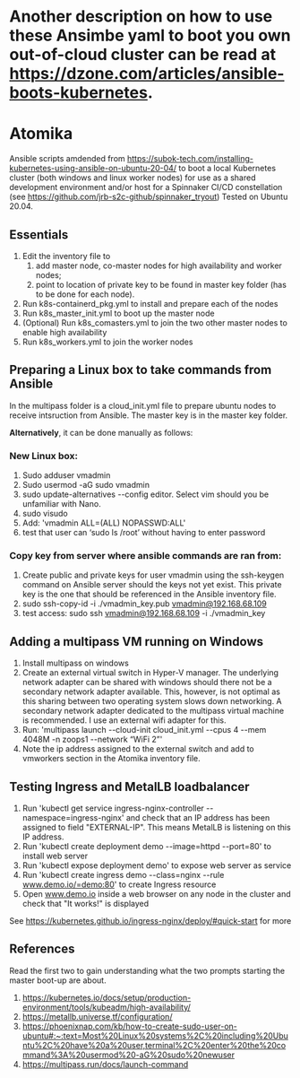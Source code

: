 # Another description on how to use these Ansimbe yaml to boot you own out-of-cloud cluster can be read at https://dzone.com/articles/ansible-boots-kubernetes.

# Atomika
Ansible scripts amdended from https://subok-tech.com/installing-kubernetes-using-ansible-on-ubuntu-20-04/ to boot a local Kubernetes cluster (both windows and linux worker nodes) for use as a shared development environment and/or host for a Spinnaker CI/CD constellation (see https://github.com/jrb-s2c-github/spinnaker_tryout) Tested on Ubuntu 20.04.

## Essentials
1) Edit the inventory file to  
   1) add master node, co-master nodes for high availability and worker nodes;
   2) point to location of private key to be found in master key folder (has to be done for each node).
2) Run k8s-containerd_pkg.yml to install and prepare each of the nodes
3) Run k8s_master_init.yml to boot up the master node
4) (Optional) Run k8s_comasters.yml to join the two other master nodes to enable high availability
5) Run k8s_workers.yml to join the worker nodes

## Preparing a Linux box to take commands from Ansible
In the multipass folder is a cloud_init.yml file to prepare ubuntu nodes to receive intsruction from Ansible.
The master key is in the master key folder.

**Alternatively**, it can be done manually as follows:
### New Linux box:
1. Sudo adduser vmadmin
2. Sudo usermod -aG sudo vmadmin
3. sudo update-alternatives --config editor. Select vim should you be unfamiliar with Nano.
4. sudo visudo
5. Add: 'vmadmin ALL=(ALL) NOPASSWD:ALL'
6. test that user can ‘sudo ls /root’ without having to enter password

### Copy key from server where ansible commands are ran from:
1.	Create public and private keys for user vmadmin using the ssh-keygen command on Ansible server should the keys not yet exist. This private key is the one that should be referenced in the Ansible inventory file.
2.	sudo ssh-copy-id -i ./vmadmin_key.pub vmadmin@192.168.68.109
3.	test access: sudo ssh vmadmin@192.168.68.109 -i ./vmadmin_key

## Adding a multipass VM running on Windows
1) Install multipass on windows
2) Create an external virtual switch in Hyper-V manager. The underlying network adapter can be shared with windows should there not be a secondary network adapter available. This, however, is not optimal as this sharing between two operating system slows down networking. A secondary network adapter dedicated to the multipass virtual machine is recommended. I use an external wifi adapter for this.
3) Run: 'multipass launch --cloud-init cloud_init.yml --cpus 4 --mem 4048M -n zoops1 --network “WiFi 2”'
4) Note the ip address assigned to the external switch and add to vmworkers section in the Atomika inventory file.  

## Testing Ingress and MetalLB loadbalancer ##
1) Run 'kubectl get service ingress-nginx-controller --namespace=ingress-nginx' and check that an IP address has been assigned to field "EXTERNAL-IP". This means MetalLB is listening on this IP address.
2) Run 'kubectl create deployment demo --image=httpd --port=80' to install web server
3) Run 'kubectl expose deployment demo' to expose web server as service
4) Run 'kubectl create ingress demo --class=nginx --rule www.demo.io/=demo:80' to create Ingress resource
5) Open www.demo.io inside a web browser on any node in the cluster and check that "It works!" is displayed

See https://kubernetes.github.io/ingress-nginx/deploy/#quick-start for more

## References 
Read the first two to gain understanding what the two prompts starting the master boot-up are about. 
1) https://kubernetes.io/docs/setup/production-environment/tools/kubeadm/high-availability/
2) https://metallb.universe.tf/configuration/
3) https://phoenixnap.com/kb/how-to-create-sudo-user-on-ubuntu#:~:text=Most%20Linux%20systems%2C%20including%20Ubuntu%2C%20have%20a%20user,terminal%2C%20enter%20the%20command%3A%20usermod%20-aG%20sudo%20newuser
4) https://multipass.run/docs/launch-command





